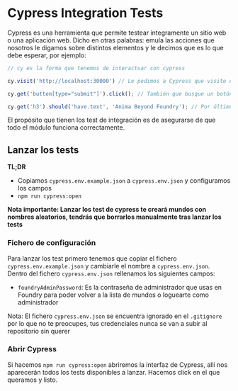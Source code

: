 # Cypress Integration Tests

Cypress es una herramienta que permite testear íntegramente un sitio web o una aplicación web. Dicho en otras palabras: emula las acciones que nosotros le digamos sobre distintos elementos y le decimos que es lo que debe esperar, por ejemplo:

```js
// cy es la forma que tenemos de interactuar con cypress

cy.visit('http://localhost:30000') // Le pedimos a Cypress que visite esa URL, la cual contiene la interfaz Foundry

cy.get('button[type="submit"]').click(); // También que busque un botón con de tipo "submit" y le haga click

cy.get('h3').should('have.text', 'Anima Beyond Foundry'); // Por último comprueba que un H3 contiene un nombre dado
```

El propósito que tienen los test de integración es de asegurarse de que todo el módulo funciona correctamente.

## Lanzar los tests

**TL;DR**

- Copiamos `cypress.env.example.json` a `cypress.env.json` y configuramos los campos
- `npm run cypress:open`

**Nota importante: Lanzar los test de cypress te creará mundos con nombres aleatorios, tendrás que borrarlos manualmente tras lanzar los tests**

### Fichero de configuración

Para lanzar los test primero tenemos que copiar el fichero `cypress.env.example.json` y cambiarle el nombre a `cypress.env.json`. Dentro del fichero `cypress.env.json` rellenamos los siguientes campos:

- `foundryAdminPassword`: Es la contraseña de administrador que usas en Foundry para poder volver a la lista de mundos o loguearte como administrador

Nota: El fichero `cypress.env.json` se encuentra ignorado en el `.gitignore` por lo que no te preocupes, tus credenciales nunca se van a subir al repositorio sin querer

### Abrir Cypress

Si hacemos `npm run cypress:open` abriremos la interfaz de Cypress, allí nos aparecerán todos los tests disponibles a lanzar. Hacemos click en el que queramos y listo.

